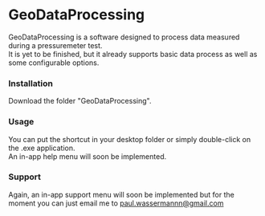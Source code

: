 # GeoDataProcessing

GeoDataProcessing is a software designed to process data measured during a pressuremeter test.   
It is yet to be finished, but it already supports basic data process as well as some configurable options.


### Installation

Download the folder "GeoDataProcessing".


### Usage

You can put the shortcut in your desktop folder or simply double-click on the .exe application.  
An in-app help menu will soon be implemented.


### Support

Again, an in-app support menu will soon be implemented but for the moment you can just email me to paul.wassermannn@gmail.com
